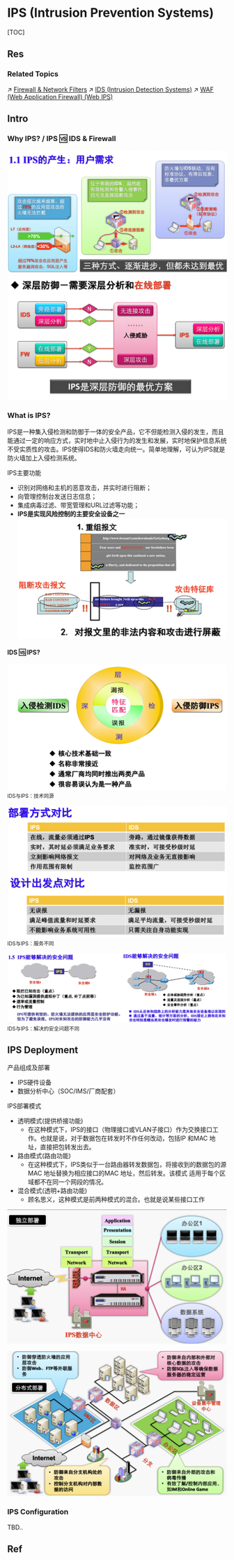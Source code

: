 # IPS (Intrusion Prevention Systems)

[TOC]



## Res
### Related Topics
↗ [Firewall & Network Filters](../Firewall%20&%20Network%20Filters/Firewall%20&%20Network%20Filters.md)
↗ [IDS (Intrusion Detection Systems)](../IDS%20(Intrusion%20Detection%20Systems)/IDS%20(Intrusion%20Detection%20Systems).md)
↗ [WAF (Web Application Firewall) (Web IPS)](WAF%20(Web%20Application%20Firewall)%20(Web%20IPS)/WAF%20(Web%20Application%20Firewall)%20(Web%20IPS).md)



## Intro
### Why IPS? / IPS 🆚 IDS & Firewall
![](../../../../../Assets/Pics/Screenshot%202023-12-05%20at%209.38.29AM.png)
![](../../../../../Assets/Pics/Screenshot%202023-12-05%20at%209.39.07AM.png)


### What is IPS?
IPS是一种集入侵检测和防御于一体的安全产品，它不但能检测入侵的发生，而且能通过一定的响应方式，实时地中止入侵行为的发生和发展，实时地保护信息系统不受实质性的攻击。IPS使得IDS和防火墙走向统一。简单地理解，可认为IPS就是防火墙加上入侵检测系统。

IPS主要功能
- 识别对网络和主机的恶意攻击，并实时进行阻断；
- 向管理控制台发送日志信息；
- 集成病毒过滤、带宽管理和URL过滤等功能；
- **IPS是实现风险控制的主要安全设备之一**
![](../../../../../Assets/Pics/Screenshot%202023-12-05%20at%209.41.06AM.png)
#### IDS 🆚 IPS?
![](../../../../../Assets/Pics/Screenshot%202023-12-05%20at%209.41.46AM.png)
<small>IDS与IPS：技术同源</small>

![](../../../../../Assets/Pics/Screenshot%202023-12-05%20at%209.42.17AM.png)
<small>IDS与IPS：服务不同</small>

![](../../../../../Assets/Pics/Screenshot%202023-12-05%20at%209.44.27AM.png)
<small>IDS与IPS：解决的安全问题不同</small>



## IPS Deployment
产品组成及部署
- IPS硬件设备
- 数据分析中心（SOC/IMS/厂商配套）

IPS部署模式
- 透明模式(提供桥接功能)
	- 在这种模式下，IPS的接口（物理接口或VLAN子接口）作为交换接口工作。也就是说，对于数据包在转发时不作任何改动，包括IP 和MAC 地址，直接把包转发出去。
- 路由模式(路由功能)
	- 在这种模式下，IPS类似于一台路由器转发数据包，将接收到的数据包的源MAC 地址替换为相应接口的MAC 地址，然后转发。该模式 适用于每个区域都不在同一个网段的情况。
- 混合模式(透明+路由功能)
	- 顾名思义，这种模式是前两种模式的混合。也就是说某些接口工作 

![](../../../../../Assets/Pics/Screenshot%202023-12-05%20at%209.46.42AM.png)

![](../../../../../Assets/Pics/Screenshot%202023-12-05%20at%209.46.52AM.png)


### IPS Configuration
TBD..



## Ref
